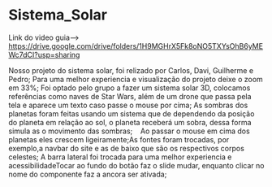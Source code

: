 # Sistema_Solar
Link do video guia-->
https://drive.google.com/drive/folders/1H9MGHrX5Fk8oNO5TXYsOhB6yMEWc7dCI?usp=sharing

Nosso projeto do sistema solar, foi relizado por Carlos, Davi, Guilherme e Pedro;
Para uma melhor experiencia e visualização do projeto deixe o zoom em 33%;
Foi optado pelo grupo a fazer um sistema solar 3D, colocamos referências como naves de Star Wars, além de um drone que passa pela tela e aparece um texto caso passe o mouse por cima;
As sombras dos planetas foram feitas usando um sistema que de dependendo da posição do planeta em relação ao sol, o planeta receberá um sobra, dessa forma simula as o movimento das sombras;   
 Ao passar o mouse em cima dos planetas eles crescem ligeiramente;As fontes foram trocadas, por exemplo,a navbar do site e as de baixo que são os respectivos corpos celestes;
A barra lateral foi trocada para uma melhor experiencia e acessibilidadeTocar ao fundo do botão faz o slide mudar, enquanto clicar no nome do componente faz a ancora ser ativada;

